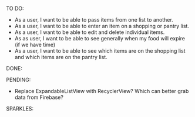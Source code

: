 TO DO:

* As a user, I want to be able to pass items from one list to another.
* As a user, I want to be able to enter an item on a shopping or pantry list.
* As a user, I want to be able to edit and delete individual items.
* As as user, I want to be able to see generally when my food will expire (if we have time)
* As a user, I want to be able to see which items are on the shopping list and which items are on the pantry list.


DONE:



PENDING:

* Replace ExpandableListView with RecyclerView? Which can better grab data from Firebase? 


SPARKLES:
